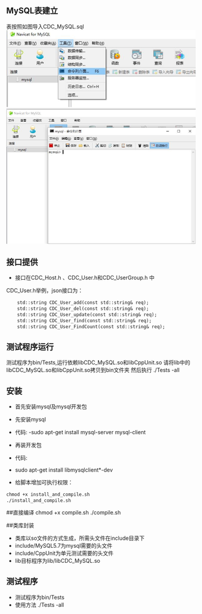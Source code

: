 ## MySQL表建立
表按照如图导入CDC_MySQL.sql
![](importSql1.jpg)
![](importSql2.jpg)

## 接口提供

* 接口在CDC_Host.h 、CDC_User.h和CDC_UserGroup.h 中

CDC_User.h举例，json接口为：
```
    std::string CDC_User_add(const std::string& req);
	std::string CDC_User_del(const std::string& req);
	std::string CDC_User_update(const std::string& req);
	std::string CDC_User_find(const std::string& req);
	std::string CDC_User_FindCount(const std::string& req);
```

## 测试程序运行
测试程序为bin/Tests,运行依赖libCDC_MySQL.so和libCppUnit.so
请将lib中的libCDC_MySQL.so和libCppUnit.so拷贝到bin文件夹
然后执行 ./Tests -all

## 安装
* 首先安装mysql及mysql开发包
- 先安装mysql
- 代码:
-sudo apt-get install mysql-server mysql-client

- 再装开发包
- 代码:
- sudo apt-get install libmysqlclient*-dev

* 给脚本增加可执行权限：
```
chmod +x install_and_compile.sh
./install_and_compile.sh
```

##直接编译 
chmod +x compile.sh
./compile.sh

##类库封装
* 类库以so文件的方式生成，所需头文件在include目录下
* include/MySQL5.7为mysql需要的头文件
* include/CppUnit为单元测试需要的头文件
* lib目标程序为lib/libCDC_MySQL.so


## 测试程序
* 测试程序为bin/Tests
* 使用方法 ./Tests -all
